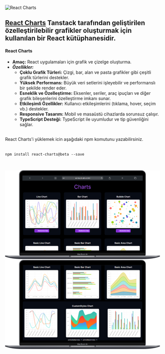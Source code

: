 ![React Charts](https://react-charts.tanstack.com/_next/static/images/logo-light-0d8bc77edc18d0dad4068e24c0c0113b.svg)

## [React Charts](https://react-charts.tanstack.com/ "Beautiful, flexible, highly-performant charts for React") Tanstack tarafından geliştirilen özelleştirilebilir grafikler oluşturmak için kullanılan bir React kütüphanesidir.

#### React Charts
- **Amaç:** React uygulamaları için grafik ve çizelge oluşturma.
- **_Özellikler:_**
  * **Çoklu Grafik Türleri:** Çizgi, bar, alan ve pasta grafikler gibi çeşitli grafik türlerini destekler.
  * **Yüksek Performans:** Büyük veri setlerini işleyebilir ve performanslı bir şekilde render eder.
  * **Esneklik ve Özelleştirme:** Eksenler, seriler, araç ipuçları ve diğer grafik bileşenlerini özelleştirme imkanı sunar.
  * **Etkileşimli Özellikler:** Kullanıcı etkileşimlerini (tıklama, hover, seçim vb.) destekler.
  * **Responsive Tasarım:** Mobil ve masaüstü cihazlarda sorunsuz çalışır.
  * **TypeScript Desteği:** TypeScript ile uyumludur ve tip güvenliğini sağlar.

<br>
React Charts'i yüklemek icin aşağıdaki npm komutunu yazabilirsiniz.
<br><br>

`
 npm install react-charts@beta --save
`

<br>

![First](public/first.png)
![Last](public/last.png)

